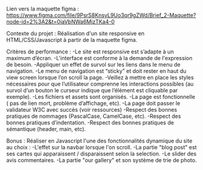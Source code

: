 Lien vers la maquette figma : https://www.figma.com/file/9PsrS8KnsyL9Uo3qr9gZWd/Brief_2-Maquette?node-id=2%3A2&t=0iaVbNWa6MjzTKa4-0

Contexte du projet : 
Réalisation d'un site responsive en HTML/CSS/Javascript à partir de la maquette figma.

Critères de performance : 
-Le site est responsive est s’adapte à un maximum d’écran.
-L'interface est conforme à la demande de l'expression de besoin.
-Appliquer un effet de survol sur les liens dans le menu de navigation.
-Le menu de navigation est “sticky” et doit rester en haut du view screen lorsque l’on scroll la page.
-Veillez à mettre en place les styles nécessaires pour que l’utilisateur comprenne les interactions possibles (au survol d’un bouton le curseur indique que l’élément est cliquable par exemple).
-Les fichiers et assets sont organisés.
-La page est fonctionnelle ( pas de lien mort, problème d’affichage, etc).
-La page doit passer le validateur W3C avec succès (voir ressources)
-Respect des bonnes pratiques de nommages (PascalCase, CamelCase, etc).
-Respect des bonnes pratiques d’indentation.
-Respect des bonnes pratiques de sémantique (header, main, etc).

Bonus :
Réaliser en Javascript l'une des fonctionnalités dynamique du site au choix :
-L'effet sur la navbar lorsque l'on scroll.
-La partie "blog post" est ses cartes qui apparaissent / disparaissent selon la selection.
-Le slider des avis commentaires.
-La partie "our gallery" et son système de trie de photo.

